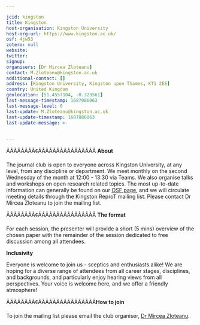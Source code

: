 ```yaml
---

jcid: kingston
title: Kingston
host-organisation: Kingston University
host-org-url: https://www.kingston.ac.uk/
osf: 4jw53
zotero: null
website: 
twitter: 
signup: 
organisers: [Dr Mircea Zloteanu]
contact: M.Zloteanu@kingston.ac.uk
additional-contact: []
address: [Kingston University, Kingston upon Thames, KT1 2EE]
country: United Kingdom
geolocation: [51.4557104, -0.323561]
last-message-timestamp: 1687086063
last-message-level: 0
last-update: M.Zloteanu@kingston.ac.uk
last-update-timestamp: 1687086063
last-update-message: >-
  

---
```


ÃÂÃÂÃÂÃÂ¢ÃÂÃÂÃÂÃÂÃÂÃÂÃÂÃÂ
**About**

The journal club is open to everyone across Kingston University, at any level, from any discipline or department. We meet monthly on the second Wednesday of the month at 12:00 - 13:30 via Teams. We also organise talks and workshops on open research related topics. The most up-to-date information can generally be found on our [OSF page](https://osf.io/4jw53/), and we will circulate meeting details through the Kingston ReproT mailing list. Please contact Dr Mircea Zloteanu to join the mailing list.

ÃÂÃÂÃÂÃÂ¢ÃÂÃÂÃÂÃÂÃÂÃÂÃÂÃÂ
**The format**

For each session, the presenter will provide a short (5 mins) overview of the chosen paper with the remainder of the session dedicated to free discussion among all attendees.

**Inclusivity**

Everyone is welcome to join us - sceptics and enthusiasts alike! We are hoping for a diverse range of attendees from all career stages, disciplines, and backgrounds, and particularly enjoy hearing views from all perspectives. Your voice is welcome here, and we offer a friendly atmosphere!

ÃÂÃÂÃÂÃÂ¢ÃÂÃÂÃÂÃÂÃÂÃÂÃÂÃÂ**How to join**

To join the mailing list please email the club organiser, [Dr Mircea Zloteanu](mailto:M.Zloteanu@kingston.ac.uk).
